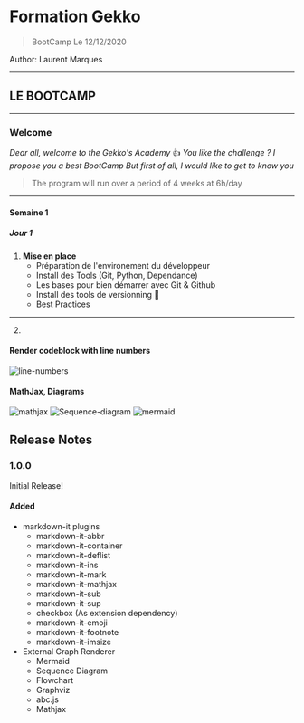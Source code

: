 # Formation Gekko

>BootCamp Le 12/12/2020

Author: Laurent Marques

---

## LE BOOTCAMP

---

### Welcome

_Dear all, welcome to the Gekko's Academy_ 👍
_You like the challenge ?_
_I propose you a  best BootCamp_
_But first of all, I would like to get to know you_

>The program will run over a period of 4 weeks at 6h/day

---

#### **Semaine** 1

##### **Jour 1**

  1. **Mise en place**
     - Préparation de l'environement du développeur
     - Install des Tools (Git, Python, Dependance)
     - Les bases pour bien démarrer avec Git & Github
     - Install des tools de versionning :tada:
     - Best Practices
  
  ---

  2. 

#### Render codeblock with line numbers

![line-numbers](https://i.imgur.com/X31HZqm.png)

#### MathJax, Diagrams

![mathjax](https://i.imgur.com/6vpxBbo.png)
![Sequence-diagram](https://i.imgur.com/pinXrf6.png)
![mermaid](https://i.imgur.com/M15g6It.png)

## Release Notes

### 1.0.0

Initial Release!

#### Added

- markdown-it plugins
  - markdown-it-abbr
  - markdown-it-container
  - markdown-it-deflist
  - markdown-it-ins
  - markdown-it-mark
  - markdown-it-mathjax
  - markdown-it-sub
  - markdown-it-sup
  - checkbox (As extension dependency)
  - markdown-it-emoji
  - markdown-it-footnote
  - markdown-it-imsize
- External Graph Renderer
  - Mermaid
  - Sequence Diagram
  - Flowchart
  - Graphviz
  - abc.js
  - Mathjax

